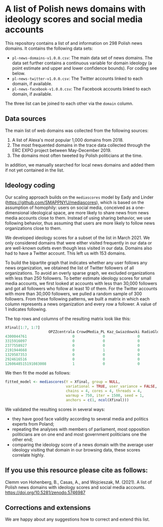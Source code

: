 # A list of Polish news domains with ideology scores and social media accounts

This repository contains a list of and information on 298 Polish news domains. It contains the following data sets:

- `pl-news-domains-v1.0.0.csv`: The main data set of news domains. The data set further contains a continuous variable for domain ideology (a point estimate and upper and lower confidence bounds). For coding see below.
- `pl-news-twitter-v1.0.0.csv`: The Twitter accounts linked to each domain, if available. 
- `pl-news-facebook-v1.0.0.csv`: The Facebook accounts linked to each domain, if available.

The three list can be joined to each other via the `domain` column.

## Data sources

The main list of web domains was collected from the following sources:

1. A list of Alexa's most popular 1,000 domains from 2018.
2. The most frequented domains in the trace data collected through the ERC EXPO project between May-December 2019.
3. The domains most often tweeted by Polish politicians at the time.

In addition, we manually searched for local news domains and added them if not yet contained in the list.

## Ideology coding

Our scaling approach builds on the `mediascores` model by Eady and Linder (https://github.com/SMAPPNYU/mediascores), which is based on the assumption of homophily: users on social media, conceived as a one-dimensional ideological space, are more likely to share news from news media accounts close to them. Instead of using sharing behavior, we use following behavior, thus assuming that users are more likely to follow news organizations close to them. 

We developed ideology scores for a subset of the list in March 2021. We only considered domains that were either visited frequently in our data or are well-known outlets even though less visited in our data. Domains also had to have a Twitter account. This left us with 153 domains. 

To build the bipartite graph that indicates whether any user follows any news organization, we obtained the list of Twitter followers of all organizations. To avoid an overly sparse graph, we excluded organizations with less than 250 followers. To better estimate ideology scores for small media accounts, we first looked at accounts with less than 30,000 followers and got all followers who follow at least 10 of them. For the Twitter accounts with more than 30,000 followers, we pulled a random sample of 300 followers. From these following patterns, we built a matrix in which each column represents a news organization and every row a follower. A value of 1 indicates following.

The top rows and columns of the resulting matrix look like this:

```r
Xfinal[1:7, 1:7]
                    OPZZcentrala CrowdMedia_PL Kaz_Gwiazdowski RadioGlos ForbesPolska piechotapl SawickiMarek
4300044761                     0             0               0         0            0          0            0
3315916097                     0             0               0         0            0          0            0
2377558927                     0             0               0         0            0          0            1
2191944668                     0             1               0         0            0          0            0
1329587353                     0             0               0         0            0          0            0
2924616516                     0             0               0         0            1          0            1
1260648515191083008            1             0               0         1            0          0            1
``` 

We then fit the model as follows:

```r
fitted_model <- mediascores(Y = Xfinal, group = NULL,
                            variational = TRUE, user_variance = FALSE,
                            chains = 4, cores = 4, threads = 4,
                            warmup = 750, iter = 1500, seed = 1,
                            anchors = c(1, ncol(Xfinal)))
```

We validated the resulting scores in several ways: 
- they have good face validity according to several media and politics experts from Poland;
- repeating the analyses with members of parliament, most opposition politicians are on one end and most government politicians one the other end;
- comparing the ideology score of a news domain with the average user ideology visiting that domain in our browsing data, these scores correlate highly.

## If you use this resource please cite as follows:

Clemm von Hohenberg, B., Casas, A., and Wojcieszak, M. (2021). A list of Polish news domains with ideology scores and social media accounts. https://doi.org/10.5281/zenodo.5746987

## Corrections and extensions

We are happy about any suggestions how to correct and extend this list.
